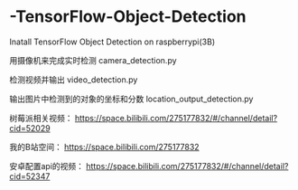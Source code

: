 # -TensorFlow-Object-Detection
Inatall TensorFlow Object Detection on raspberrypi(3B)

用摄像机来完成实时检测
camera_detection.py

检测视频并输出
video_detection.py

输出图片中检测到的对象的坐标和分数
location_output_detection.py

树莓派相关视频：
https://space.bilibili.com/275177832/#/channel/detail?cid=52029

我的B站空间：
https://space.bilibili.com/275177832

安卓配置api的视频：
https://space.bilibili.com/275177832/#/channel/detail?cid=52347
